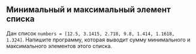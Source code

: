 ## Минимальный и максимальный элемент списка

Дан список <code>numbers = [12.5, 3.1415, 2.718, 9.8, 1.414, 1.1618, 1.324]</code>.
Напишите программу, которая выводит сумму минимального и максимального элементов этого списка.